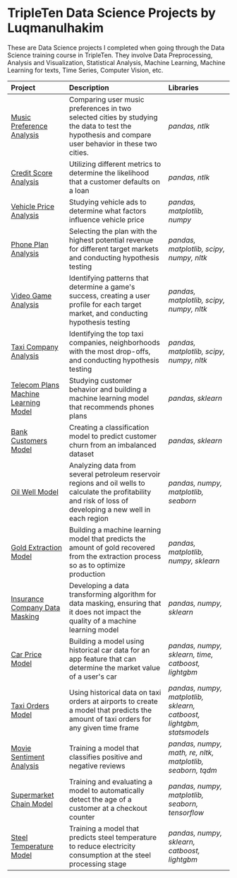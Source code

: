 # TripleTen Data Science Projects by Luqmanulhakim
These are Data Science projects I completed when going through the Data Science training course in TripleTen.
They involve Data Preprocessing, Analysis and Visualization, Statistical Analysis, Machine Learning, Machine Learning for texts, Time Series, Computer Vision, etc.

| Project               | Description                                                                                 | Libraries                      |
|:--------------------- |:------------------------------------------------------------------------------------------- |:------------------------------ |
|[Music Preference Analysis](https://github.com/luqmania/tripleten_ds_projects/tree/Project-01 "Music Preference Analysis")|Comparing user music preferences in two selected cities by studying the data to test the hypothesis and compare user behavior in these two cities.|*pandas, ntlk*|
|[Credit Score Analysis](https://github.com/luqmania/tripleten_ds_projects/tree/Project-02 "Credit Score Analysis")|Utilizing different metrics to determine the likelihood that a customer defaults on a loan|*pandas, ntlk*|
|[Vehicle Price Analysis](https://github.com/luqmania/tripleten_ds_projects/tree/Project-03 "Vehicle Price Analysis")|Studying vehicle ads to determine what factors influence vehicle price|*pandas, matplotlib, numpy*|
|[Phone Plan Analysis](https://github.com/luqmania/tripleten_ds_projects/tree/Project-04 "Phone Plan Analysis")|Selecting the plan with the highest potential revenue for different target markets and conducting hypothesis testing|*pandas, matplotlib, scipy, numpy, nltk*|
|[Video Game Analysis](https://github.com/luqmania/tripleten_ds_projects/tree/Project-05 "Video Game Analysis")|Identifying patterns that determine a game's success, creating a user profile for each target market, and conducting hypothesis testing|*pandas, matplotlib, scipy, numpy, nltk*|
|[Taxi Company Analysis](https://github.com/luqmania/tripleten_ds_projects/tree/Project-06 "Taxi Company Analysis")|Identifying the top taxi companies, neighborhoods with the most drop-offs, and conducting hypothesis testing|*pandas, matplotlib, scipy, numpy, nltk*|
|[Telecom Plans Machine Learning Model](https://github.com/luqmania/tripleten_ds_projects/tree/Project-07 "Telecom Plans Machine Learning Model")|Studying customer behavior and building a machine learning model that recommends phones plans|*pandas, sklearn*|
|[Bank Customers Model](https://github.com/luqmania/tripleten_ds_projects/tree/Project-08 "Bank Customers Model")|Creating a classification model to predict customer churn from an imbalanced dataset|*pandas, sklearn*|
|[Oil Well Model](https://github.com/luqmania/tripleten_ds_projects/tree/Project-09 "Oil Well Model")|Analyzing data from several petroleum reservoir regions and oil wells to calculate the profitability and risk of loss of developing a new well in each region|*pandas, numpy, matplotlib, seaborn*|
|[Gold Extraction Model](https://github.com/luqmania/tripleten_ds_projects/tree/Project-10 "Gold Extraction Model")|Building a machine learning model that predicts the amount of gold recovered from the extraction process so as to optimize production|*pandas, matplotlib, numpy, sklearn*|
|[Insurance Company Data Masking](https://github.com/luqmania/tripleten_ds_projects/tree/Project-11 "Insurance Company Data Masking")|Developing a data transforming algorithm for data masking, ensuring that it does not impact the quality of a machine learning model|*pandas, numpy, sklearn*|
|[Car Price Model](https://github.com/luqmania/tripleten_ds_projects/tree/Project-12 "Car Price Model")|Building a model using historical car data for an app feature that can determine the market value of a user's car|*pandas, numpy, sklearn, time, catboost, lightgbm*|
|[Taxi Orders Model](https://github.com/luqmania/tripleten_ds_projects/tree/Project-13 "Taxi Orders Model")|Using historical data on taxi orders at airports to create a model that predicts the amount of taxi orders for any given time frame|*pandas, numpy, matplotlib, sklearn, catboost, lightgbm, statsmodels*|
|[Movie Sentiment Analysis](https://github.com/luqmania/tripleten_ds_projects/tree/Project-14 "Movie Sentiment Analysis")|Training a model that classifies positive and negative reviews|*pandas, numpy, math, re, nltk, matplotlib, seaborn, tqdm*|
|[Supermarket Chain Model](https://github.com/luqmania/tripleten_ds_projects/tree/Project-15 "Supermarket Chain Model")|Training and evaluating a model to automatically detect the age of a customer at a checkout counter|*pandas, numpy, matplotlib, seaborn, tensorflow*|
|[Steel Temperature Model](https://github.com/luqmania/tripleten_ds_projects/tree/Project-Final "Steel Temperature Model")|Training a model that predicts steel temperature to reduce electricity consumption at the steel processing stage|*pandas, numpy, sklearn, catboost, lightgbm*|
